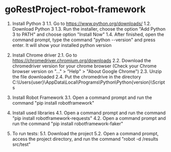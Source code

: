 # goRestProject-robot-framework

1. Install Python 3 
	1.1. Go to https://www.python.org/downloads/
	1.2. Download Python 3
	1.3. Run the installer, choose the option "Add Python 3 to PATH" and choose option "Install Now"
	1.4. After finished, open the command prompt, type the command "python --version" and press enter. It will show your installed python version

2. Install Chrome driver
	2.1. Go to https://chromedriver.chromium.org/downloads
	2.2. Download the chromedriver version for your chrome browser (Check your Chrome browser version on "..." > "Help" > "About Google Chrome")
	2.3. Unzip the file downloaded
	2.4. Put the chromedrive in the directory C:\Users\{user}\AppData\Local\Programs\Python\Python{version}\Scripts

3. Install Robot Framework
	3.1. Open a command prompt and run the command "pip install robotframework"

4. Install used libraries
	4.1. Open a command prompt and run the command "pip install robotframework-requests"
	4.2. Open a command prompt and run the command "pip install robotframework-faker"

5. To run tests:
  5.1. Download the project
  5.2. Open a command prompt, access the project directory, and run the command "robot -d /results src/test"
